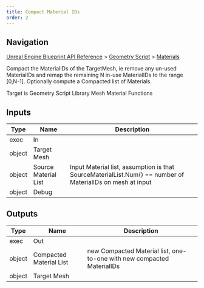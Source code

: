 ```yaml
---
title: Compact Material IDs
order: 2
---
```

## Navigation

[Unreal Engine Blueprint API Reference](https://dev.epicgames.com/documentation/en-us/unreal-engine/BlueprintAPI) > [Geometry Script](https://dev.epicgames.com/documentation/en-us/unreal-engine/BlueprintAPI/GeometryScript) > [Materials](https://dev.epicgames.com/documentation/en-us/unreal-engine/BlueprintAPI/GeometryScript/Materials)

Compact the MaterialIDs of the TargetMesh, ie remove any un-used MaterialIDs and remap the remaining
N in-use MaterialIDs to the range \[0,N-1\]. Optionally compute a Compacted list of Materials.

Target is Geometry Script Library Mesh Material Functions

## Inputs

| Type | Name | Description |
| --- | --- | --- |
| exec | In |  |
| object | Target Mesh |  |
| object | Source Material List | Input Material list, assumption is that SourceMaterialList.Num() == number of MaterialIDs on mesh at input |
| object | Debug |  |

## Outputs

| Type | Name | Description |
| --- | --- | --- |
| exec | Out |  |
| object | Compacted Material List | new Compacted Material list, one-to-one with new compacted MaterialIDs |
| object | Target Mesh |  |
